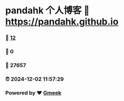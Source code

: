 # pandahk 个人博客 :link: https://pandahk.github.io 
### :page_facing_up: [12](https://pandahk.github.io/tag.html) 
### :speech_balloon: 0 
### :hibiscus: 27657 
### :alarm_clock: 2024-12-02 11:57:29 
### Powered by :heart: [Gmeek](https://github.com/Meekdai/Gmeek)
